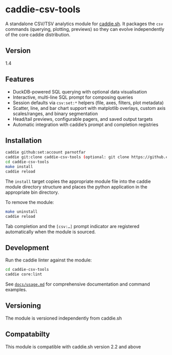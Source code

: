 # caddie-csv-tools

A standalone CSV/TSV analytics module for [caddie.sh](https://github.com/parnotfar/caddie.sh). It packages the `csv`
commands (querying, plotting, previews) so they can evolve independently of the core caddie distribution.

## Version

1.4

## Features

- DuckDB-powered SQL querying with optional data visualisation
- Interactive, multi-line SQL prompt for composing queries
- Session defaults via `csv:set:*` helpers (file, axes, filters, plot metadata)
- Scatter, line, and bar chart support with matplotlib overlays, custom axis scales/ranges, and binary segmentation
- Head/tail previews, configurable pagers, and saved output targets
- Automatic integration with caddie’s prompt and completion registries

## Installation

```bash
caddie github:set:account parnotfar
caddie git:clone caddie-csv-tools (optional: git clone https://github.com/parnotfar/caddie-csv-tools.git)
cd caddie-csv-tools
make install
caddie reload
```

The `install` target copies the appropriate module file into the caddie module directory structure and places the python
application in the appropriate bin directory.

To remove the module:

```bash
make uninstall
caddie reload
```

Tab completion and the `[csv:…]` prompt indicator are registered automatically when the module is sourced.

## Development

Run the caddie linter against the module:

```bash
cd caddie-csv-tools
caddie core:lint
```

See [`docs/usage.md`](docs/usage.md) for comprehensive documentation and command examples.

## Versioning

The module is versioned independently from caddie.sh

## Compatabilty

This module is compatible with caddie.sh version 2.2 and above
